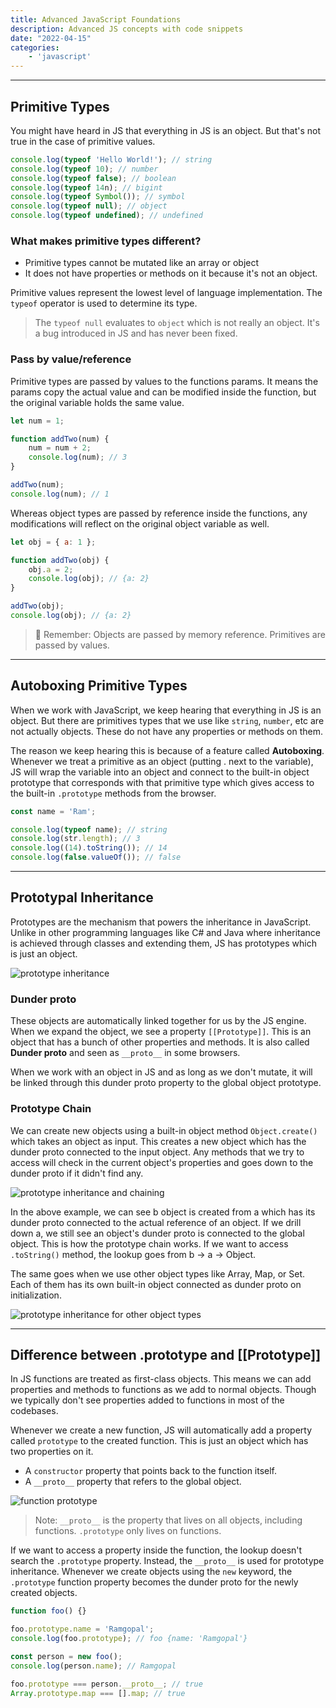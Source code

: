 ```yaml
---
title: Advanced JavaScript Foundations
description: Advanced JS concepts with code snippets
date: "2022-04-15"
categories:
	- 'javascript'
---
```


---

## Primitive Types

You might have heard in JS that everything in JS is an object. But that's not true in the case of primitive values.

```js
console.log(typeof 'Hello World!'); // string
console.log(typeof 10); // number
console.log(typeof false); // boolean
console.log(typeof 14n); // bigint
console.log(typeof Symbol()); // symbol
console.log(typeof null); // object
console.log(typeof undefined); // undefined
```

### What makes primitive types different?

- Primitive types cannot be mutated like an array or object
- It does not have properties or methods on it because it's not an object.

Primitive values represent the lowest level of language implementation. The `typeof` operator is used to determine its type.

> The `typeof null` evaluates to `object` which is not really an object. It's a bug introduced in JS and has never been fixed.

### Pass by value/reference

Primitive types are passed by values to the functions params. It means the params copy the actual value and can be modified inside the function, but the original variable holds the same value.

```js
let num = 1;

function addTwo(num) {
	num = num + 2;
	console.log(num); // 3
}

addTwo(num);
console.log(num); // 1
```

Whereas object types are passed by reference inside the functions, any modifications will reflect on the original object variable as well.

```js
let obj = { a: 1 };

function addTwo(obj) {
	obj.a = 2;
	console.log(obj); // {a: 2}
}

addTwo(obj);
console.log(obj); // {a: 2}
```

> 🧠 Remember: Objects are passed by memory reference. Primitives are passed by values.

---

## Autoboxing Primitive Types

When we work with JavaScript, we keep hearing that everything in JS is an object. But there are primitives types that we use like `string`, `number`, etc are not actually objects. These do not have any properties or methods on them.

The reason we keep hearing this is because of a feature called **Autoboxing**. Whenever we treat a primitive as an object (putting . next to the variable), JS will wrap the variable into an object and connect to the built-in object prototype that corresponds with that primitive type which gives access to the built-in `.prototype` methods from the browser.

```js
const name = 'Ram';

console.log(typeof name); // string
console.log(str.length); // 3
console.log((14).toString()); // 14
console.log(false.valueOf()); // false
```

---

## Prototypal Inheritance

Prototypes are the mechanism that powers the inheritance in JavaScript. Unlike in other programming languages like C# and Java where inheritance is achieved through classes and extending them, JS has prototypes which is just an object.

![prototype inheritance](https://res.cloudinary.com/da91xzc7s/image/upload/v1650029276/Blog-JS/prototype-inheritance.png)

### Dunder proto

These objects are automatically linked together for us by the JS engine. When we expand the object, we see a property `[[Prototype]]`. This is an object that has a bunch of other properties and methods. It is also called **Dunder proto** and seen as `__proto__` in some browsers.

When we work with an object in JS and as long as we don't mutate, it will be linked through this dunder proto property to the global object prototype.

### Prototype Chain

We can create new objects using a built-in object method `Object.create()` which takes an object as input. This creates a new object which has the dunder proto connected to the input object. Any methods that we try to access will check in the current object's properties and goes down to the dunder proto if it didn't find any.

![prototype inheritance and chaining](https://res.cloudinary.com/da91xzc7s/image/upload/v1650031019/Blog-JS/prototype-inheritance-obj.png)

In the above example, we can see b object is created from a which has its dunder proto connected to the actual reference of an object. If we drill down a, we still see an object's dunder proto is connected to the global object. This is how the prototype chain works. If we want to access `.toString()` method, the lookup goes from b -> a -> Object.

The same goes when we use other object types like Array, Map, or Set. Each of them has its own built-in object connected as dunder proto on initialization.

![prototype inheritance for other object types](https://res.cloudinary.com/da91xzc7s/image/upload/v1650031226/Blog-JS/prototype-inheritance-obj-other.png)

---

## Difference between .prototype and [[Prototype]]

In JS functions are treated as first-class objects. This means we can add properties and methods to functions as we add to normal objects. Though we typically don't see properties added to functions in most of the codebases.

Whenever we create a new function, JS will automatically add a property called `prototype` to the created function. This is just an object which has two properties on it.

- A `constructor` property that points back to the function itself.
- A `__proto__` property that refers to the global object.

![function prototype](https://res.cloudinary.com/da91xzc7s/image/upload/v1650032104/Blog-JS/function-prototype.png)

> Note: `__proto__` is the property that lives on all objects, including functions. `.prototype` only lives on functions.

If we want to access a property inside the function, the lookup doesn't search the `.prototype` property. Instead, the `__proto__` is used for prototype inheritance. Whenever we create objects using the `new` keyword, the `.prototype` function property becomes the dunder proto for the newly created objects.

```js
function foo() {}

foo.prototype.name = 'Ramgopal';
console.log(foo.prototype); // foo {name: 'Ramgopal'}

const person = new foo();
console.log(person.name); // Ramgopal

foo.prototype === person.__proto__; // true
Array.prototype.map === [].map; // true
```
